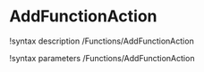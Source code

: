 <!-- MOOSE Documentation Stub: Remove this when content is added. -->

# AddFunctionAction

!syntax description /Functions/AddFunctionAction

!syntax parameters /Functions/AddFunctionAction
